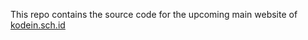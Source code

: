 This repo contains the source code for the upcoming main website of [kodein.sch.id](https://kodein.sch.id)
